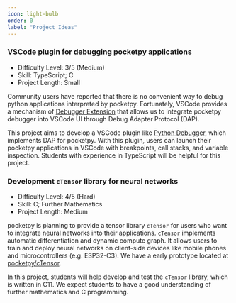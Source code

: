 ```yaml
---
icon: light-bulb
order: 0
label: "Project Ideas"
---
```


### VSCode plugin for debugging pocketpy applications

+ Difficulty Level: 3/5 (Medium)
+ Skill: TypeScript; C
+ Project Length: Small

Community users have reported that there is no convenient way to debug python applications interpreted by pocketpy. Fortunately, VSCode provides a mechanism of [Debugger Extension](https://code.visualstudio.com/api/extension-guides/debugger-extension) that allows us to integrate pocketpy debugger into VSCode UI through Debug Adapter Protocol (DAP).

This project aims to develop a VSCode plugin like [Python Debugger](https://marketplace.visualstudio.com/items?itemName=ms-python.debugpy), which implements DAP for pocketpy. With this plugin, users can launch their pocketpy applications in VSCode with breakpoints, call stacks, and variable inspection. Students with experience in TypeScript will be helpful for this project.

### Development `cTensor` library for neural networks

+ Difficulty Level: 4/5 (Hard)
+ Skill: C; Further Mathematics
+ Project Length: Medium

pocketpy is planning to provide a tensor library `cTensor` for users who want to integrate neural networks into their applications. `cTensor` implements automatic differentiation and dynamic compute graph. It allows users to train and deploy neural networks on client-side devices like mobile phones and microcontrollers (e.g. ESP32-C3). We have a early prototype located at [pocketpy/cTensor](https://github.com/pocketpy/cTensor).

In this project, students will help develop and test the `cTensor` library, which is written in C11. We expect students to have a good understanding of further mathematics and C programming.

